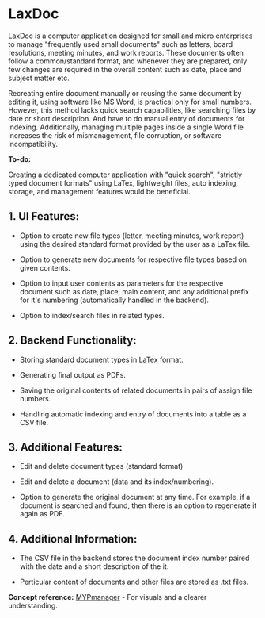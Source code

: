 # LaxDoc

LaxDoc is a computer application designed for small and micro enterprises to manage "frequently used small documents" such as letters, board resolutions, meeting minutes, and work reports. These documents often follow a common/standard format, and whenever they are prepared, only few changes are required in the overall content such as date, place and subject matter etc.

Recreating entire document manually or reusing the same document by editing it, using software like MS Word, is practical only for small numbers. However, this method lacks quick search capabilities, like searching files by date or short description. And have to do manual entry of documents for indexing. Additionally, managing multiple pages inside a single Word file increases the risk of mismanagement, file corruption, or software incompatibility.

**To-do:**

Creating a dedicated computer application with "quick search", "strictly typed document formats" using LaTex, lightweight files, auto indexing, storage, and management features would be beneficial.

## 1. UI Features:

- Option to create new file types (letter, meeting minutes, work report) using the desired standard format provided by the user as a LaTex file.

- Option to generate new documents for respective file types based on given contents.
    
- Option to input user contents as parameters for the respective document such as date, place, main content, and any additional prefix for it's numbering (automatically handled in the backend).

  
- Option to index/search files in related types.

## 2. Backend Functionality:

- Storing standard document types in [LaTex](https://www.latex-project.org/) format.
  
- Generating final output as PDFs.
  
- Saving the original contents of related documents in pairs of assign file numbers.
  
- Handling automatic indexing and entry of documents into a table as a CSV file.

## 3. Additional Features:

- Edit and delete document types (standard format)

- Edit and delete a document (data and its index/numbering).
  
- Option to generate the original document at any time. For example, if a document is searched and found, then there is an option to regenerate it again as PDF.

## 4. Additional Information:

- The CSV file in the backend stores the document index number paired with the date and a short description of the it.
  
- Perticular content of documents and other files are stored as .txt files.

**Concept reference:** [MYPmanager](https://github.com/Abhijeetbyte/MYPmanager) - For visuals and a clearer understanding.
